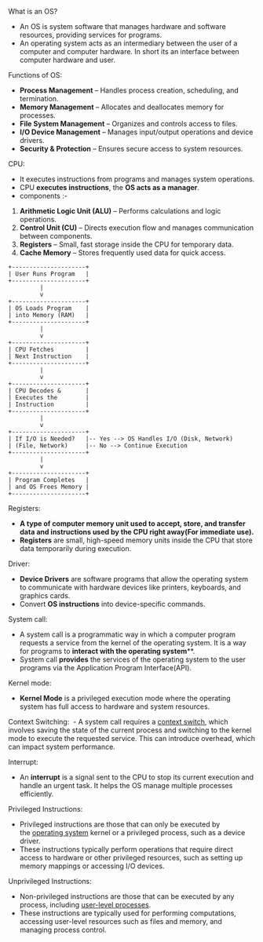  What is an OS?
- An OS is system software that manages hardware and software resources, providing services for programs.
- An operating system acts as an intermediary between the user of a computer and computer hardware. In short its an interface between computer hardware and user.

Functions of OS:
- **Process Management** – Handles process creation, scheduling, and termination.
- **Memory Management** – Allocates and deallocates memory for processes.
- **File System Management** – Organizes and controls access to files.
- **I/O Device Management** – Manages input/output operations and device drivers.
- **Security & Protection** – Ensures secure access to system resources.

CPU:
- It executes instructions from programs and manages system operations.
- CPU **executes instructions**, the **OS acts as a manager**.
- components :- 
 1. **Arithmetic Logic Unit (ALU)** – Performs calculations and logic operations.
 2. **Control Unit (CU)** – Directs execution flow and manages communication between components.
 3. **Registers** – Small, fast storage inside the CPU for temporary data.
 4. **Cache Memory** – Stores frequently used data for quick access. 
 ```
+---------------------+ 
| User Runs Program   | 
+---------------------+
          |
          v
+---------------------+
| OS Loads Program    |
| into Memory (RAM)   |
+---------------------+
          |
          v
+---------------------+
| CPU Fetches         |
| Next Instruction    |
+---------------------+
          |
          v
+---------------------+
| CPU Decodes &       |
| Executes the        |
| Instruction         |
+---------------------+
          |
          v 
+---------------------+
| If I/O is Needed?   |-- Yes --> OS Handles I/O (Disk, Network)
| (File, Network)     |-- No --> Continue Execution
+---------------------+
          |
          v
+---------------------+
| Program Completes   |
| and OS Frees Memory |
+---------------------+

```

Registers:
- **A type of computer memory unit used to accept, store, and transfer data and instructions used by the CPU right away(For immediate use).**
- **Registers** are small, high-speed memory units inside the CPU that store data temporarily during execution.

Driver:
- **Device Drivers** are software programs that allow the operating system to communicate with hardware devices like printers, keyboards, and graphics cards.
- Convert **OS instructions** into device-specific commands.

System call:
 - A system call is a programmatic way in which a computer program requests a service from the kernel of the operating system. It is a way for programs to **interact with the operating system****.
 - System call ****provides**** the services of the operating system to the user programs via the Application Program Interface(API).

Kernel mode:
- **Kernel Mode** is a privileged execution mode where the operating system has full access to hardware and system resources.

Context Switching:
 - A system call requires a [context switch](https://www.geeksforgeeks.org/context-switch-in-operating-system/), which involves saving the state of the current process and switching to the kernel mode to execute the requested service. This can introduce overhead, which can impact system performance.

Interrupt:
- An **interrupt** is a signal sent to the CPU to stop its current execution and handle an urgent task. It helps the OS manage multiple processes efficiently.

Privileged Instructions:
- Privileged instructions are those that can only be executed by the [operating system](https://www.geeksforgeeks.org/what-is-an-operating-system/) kernel or a privileged process, such as a device driver.
- These instructions typically perform operations that require direct access to hardware or other privileged resources, such as setting up memory mappings or accessing I/O devices.

Unprivileged Instructions:
- Non-privileged instructions are those that can be executed by any process, including [user-level processes](https://www.geeksforgeeks.org/difference-between-user-level-thread-and-kernel-level-thread/).
- These instructions are typically used for performing computations, accessing user-level resources such as files and memory, and managing process control.



